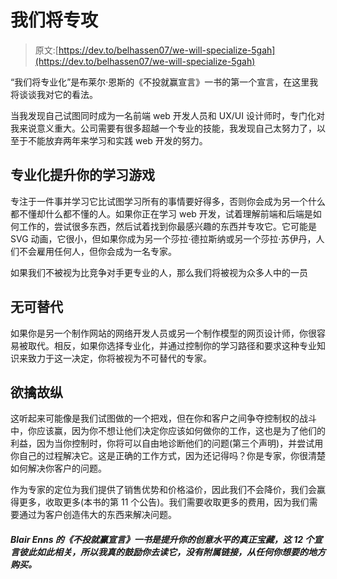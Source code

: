 # 我们将专攻

> 原文:[https://dev.to/belhassen07/we-will-specialize-5gah](https://dev.to/belhassen07/we-will-specialize-5gah)

“我们将专业化”是布莱尔·恩斯的《不投就赢宣言》一书的第一个宣言，在这里我将谈谈我对它的看法。

当我发现自己试图同时成为一名前端 web 开发人员和 UX/UI 设计师时，专门化对我来说意义重大。公司需要有很多超越一个专业的技能，我发现自己太努力了，以至于不能放弃两年来学习和实践 web 开发的努力。

## [](#specializing-levels-up-your-learning-game)专业化提升你的学习游戏

专注于一件事并学习它比试图学习所有的事情要好得多，否则你会成为另一个什么都不懂却什么都不懂的人。如果你正在学习 web 开发，试着理解前端和后端是如何工作的，尝试很多东西，然后试着找到你最感兴趣的东西并专攻它。它可能是 SVG 动画，它很小，但如果你成为另一个莎拉·德拉斯纳或另一个莎拉·苏伊丹，人们不会雇用任何人，但你会成为一名专家。

如果我们不被视为比竞争对手更专业的人，那么我们将被视为众多人中的一员

## [](#being-irreplaceable)无可替代

如果你是另一个制作网站的网络开发人员或另一个制作模型的网页设计师，你很容易被取代。相反，如果你选择专业化，并通过控制你的学习路径和要求这种专业知识来致力于这一决定，你将被视为不可替代的专家。

## [](#playing-hard-to-get)欲擒故纵

这听起来可能像是我们试图做的一个把戏，但在你和客户之间争夺控制权的战斗中，你应该赢，因为你不想让他们决定你应该如何做你的工作，这也是为了他们的利益，因为当你控制时，你将可以自由地诊断他们的问题(第三个声明)，并尝试用你自己的过程解决它。这是正确的工作方式，因为还记得吗？你是专家，你很清楚如何解决你客户的问题。

作为专家的定位为我们提供了销售优势和价格溢价，因此我们不会降价，我们会赢得更多，收取更多(本书的第 11 个公告)。我们需要收取更多的费用，因为我们需要通过为客户创造伟大的东西来解决问题。

##### Blair Enns 的《不投就赢宣言》一书是提升你的创意水平的真正宝藏，这 12 个宣言彼此如此相关，所以我真的鼓励你去读它，没有附属链接，从任何你想要的地方购买。